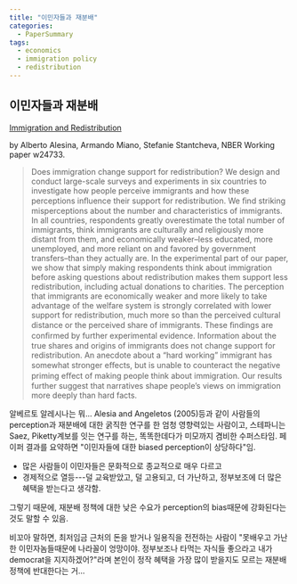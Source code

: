 ```yaml
---
title: "이민자들과 재분배"
categories:
  - PaperSummary
tags:
  - economics
  - immigration policy
  - redistribution
---
```


## 이민자들과 재분배

[Immigration and Redistribution](http://www.nber.org/papers/w24733)

by Alberto Alesina, Armando Miano, Stefanie Stantcheva, NBER Working paper w24733.

> Does immigration change support for redistribution? We design and conduct large-scale surveys and experiments in six countries to investigate how people perceive immigrants and how these perceptions inﬂuence their support for redistribution. We ﬁnd striking misperceptions about the number and characteristics of immigrants. In all countries, respondents greatly overestimate the total number of immigrants, think immigrants are culturally and religiously more distant from them, and economically weaker–less educated, more unemployed, and more reliant on and favored by government transfers–than they actually are. In the experimental part of our paper, we show that simply making respondents think about immigration before asking questions about redistribution makes them support less redistribution, including actual donations to charities. The perception that immigrants are economically weaker and more likely to take advantage of the welfare system is strongly correlated with lower support for redistribution, much more so than the perceived cultural distance or the perceived share of immigrants. These ﬁndings are conﬁrmed by further experimental evidence. Information about the true shares and origins of immigrants does not change support for redistribution. An anecdote about a “hard working” immigrant has somewhat stronger eﬀects, but is unable to counteract the negative priming eﬀect of making people think about immigration. Our results further suggest that narratives shape people’s views on immigration more deeply than hard facts.


알베르토 알레시나는 뭐... Alesia and Angeletos (2005)등과 같이 사람들의 perception과 재분배에 대한 굵직한 연구를 한 엄청 영향력있는 사람이고, 스테파니는 Saez, Piketty계보를 잇는 연구를 하는, 똑똑한데다가 미모까지 겸비한 수퍼스타임. 페이퍼 결과를 요약하면 "이민자들에 대한 biased perception이 상당하다"임.

* 많은 사람들이 이민자들은 문화적으로 종교적으로 매우 다르고
* 경제적으로 열등---덜 교육받았고, 덜 고용되고, 더 가난하고, 정부보조에 더 많은 혜택을 받는다고 생각함.

그렇기 때문에, 재분배 정책에 대한 낮은 수요가 perception의 bias때문에 강화된다는 것도 말할 수 있음.

비꼬아 말하면, 최저임금 근처의 돈을 받거나 일용직을 전전하는 사람이 \"못배우고 가난한 이민자놈들때문에 나라꼴이 엉망이야. 정부보조나 타먹는 자식들 좋으라고 내가 democrat을 지지하겠어?\"라며 본인이 정작 혜택을 가장 많이 받을지도 모르는 재분배 정책에 반대한다는 거...
